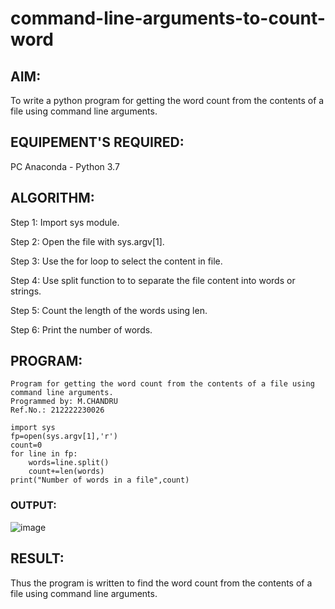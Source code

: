 # command-line-arguments-to-count-word

## AIM:

To write a python program for getting the word count from the contents of a file using command line arguments.

## EQUIPEMENT'S REQUIRED: 

PC
Anaconda - Python 3.7

## ALGORITHM: 

Step 1: Import sys module.

Step 2: Open the file with sys.argv[1].

Step 3: Use the for loop to select the content in file.

Step 4: Use split function to to separate the file content into words or strings.

Step 5: Count the length of the words using len.

Step 6: Print the number of words.

## PROGRAM:
```
Program for getting the word count from the contents of a file using command line arguments.
Programmed by: M.CHANDRU
Ref.No.: 212222230026

import sys
fp=open(sys.argv[1],'r')
count=0
for line in fp:
    words=line.split()
    count+=len(words)
print("Number of words in a file",count)
```
### OUTPUT:
![image](https://github.com/premkumarkarthikeyan/command-line-arguments-to-count-word/assets/119476243/72e29ecf-b121-48f0-94bf-01142dfe21e5)
## RESULT:

Thus the program is written to find the word count from the contents of a file using command line arguments.
